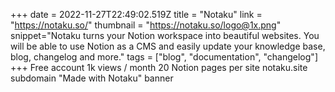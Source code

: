 +++
date = 2022-11-27T22:49:02.519Z
title = "Notaku"
link = "https://notaku.so/"
thumbnail = "https://notaku.so/logo@1x.png"
snippet="Notaku turns your Notion workspace into beautiful websites. You will be able to use Notion as a CMS and easily update your knowledge base, blog, changelog and more."
tags = ["blog", "documentation", "changelog"]
+++
Free account
1k views / month
20 Notion pages per site
notaku.site subdomain
"Made with Notaku" banner
